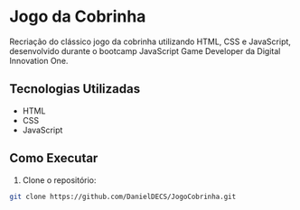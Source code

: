 # Jogo da Cobrinha

Recriação do clássico jogo da cobrinha utilizando HTML, CSS e JavaScript, desenvolvido durante o bootcamp JavaScript Game Developer da Digital Innovation One.

## Tecnologias Utilizadas

- HTML
- CSS
- JavaScript

## Como Executar

1. Clone o repositório:

```bash
git clone https://github.com/DanielDECS/JogoCobrinha.git


